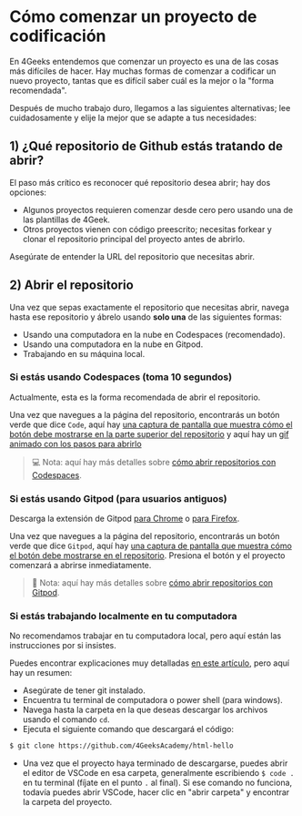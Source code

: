 # Cómo comenzar un proyecto de codificación

En 4Geeks entendemos que comenzar un proyecto es una de las cosas más difíciles de hacer. Hay muchas formas de comenzar a codificar un nuevo proyecto, tantas que es difícil saber cuál es la mejor o la "forma recomendada".

Después de mucho trabajo duro, llegamos a las siguientes alternativas; lee cuidadosamente y elije la mejor que se adapte a tus necesidades:

## 1) ¿Qué repositorio de Github estás tratando de abrir?

El paso más crítico es reconocer qué repositorio desea abrir; hay dos opciones:
- Algunos proyectos requieren comenzar desde cero pero usando una de las plantillas de 4Geek.
- Otros proyectos vienen con código preescrito; necesitas forkear y clonar el repositorio principal del proyecto antes de abrirlo.

Asegúrate de entender la URL del repositorio que necesitas abrir.

## 2) Abrir el repositorio

Una vez que sepas exactamente el repositorio que necesitas abrir, navega hasta ese repositorio y ábrelo usando **solo una** de las siguientes formas:

- Usando una computadora en la nube en Codespaces (recomendado).
- Usando una computadora en la nube en Gitpod.
- Trabajando en su máquina local.

### Si estás usando Codespaces (toma 10 segundos)

Actualmente, esta es la forma recomendada de abrir el repositorio.

Una vez que navegues a la página del repositorio, encontrarás un botón verde que dice `Code`, aquí hay [una captura de pantalla que muestra cómo el botón debe mostrarse en la parte superior del repositorio](https://github.com/breatheco-de/content/raw/master/src/assets/images/open-codespace.png) y aquí hay un [gif animado con los pasos para abrirlo](https://github.com/breatheco-de/content/raw/master/src/assets/images/create-codespace.gif?raw=true)


> 💻 Nota: aquí hay más detalles sobre [cómo abrir repositorios con Codespaces](https://4geeks.com/lesson/how-to-use-github-codespaces).

### Si estás usando Gitpod (para usuarios antiguos)

Descarga la extensión de Gitpod [para Chrome](https://chrome.google.com/webstore/detail/gitpod-always-ready-to-co/dodmmooeoklaejobgleioelladacbeki) o [para Firefox](https://addons.mozilla.org/en-US/firefox/addon/gitpod/).

Una vez que navegues a la página del repositorio, encontrarás un botón verde que dice `Gitpod`, aquí hay [una captura de pantalla que muestra cómo el botón debe mostrarse en el repositorio](https://storage.googleapis.com/breathecode-asset-images/15d7c805161244a5a38d7bbf82fb8d355073ad7ac195088a453fba5777c3ef99.png). Presiona el botón y el proyecto comenzará a abrirse inmediatamente.

> 🍊 Nota: aquí hay más detalles sobre [cómo abrir repositorios con Gitpod](https://4geeks.com/es/lesson/como-utilizar-gitpod).

### Si estás trabajando localmente en tu computadora

No recomendamos trabajar en tu computadora local, pero aquí están las instrucciones por si insistes.

Puedes encontrar explicaciones muy detalladas [en este artículo](https://4geeks.com/es/how-to/Como-clonar-un-repositorio-de-github), pero aquí hay un resumen:

- Asegúrate de tener git instalado.
- Encuentra tu terminal de computadora o power shell (para windows).
- Navega hasta la carpeta en la que deseas descargar los archivos usando el comando `cd`.
- Ejecuta el siguiente comando que descargará el código:

```sh
$ git clone https://github.com/4GeeksAcademy/html-hello
```

- Una vez que el proyecto haya terminado de descargarse, puedes abrir el editor de VSCode en esa carpeta, generalmente escribiendo `$ code .` en tu terminal (fíjate en el punto `.` al final). Si ese comando no funciona, todavía puedes abrir VSCode, hacer clic en "abrir carpeta" y encontrar la carpeta del proyecto.
